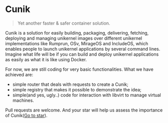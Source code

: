 # Cunik

> Yet another faster & safer container solution.

Cunik is a solution for easily building, packaging, delivering,  fetching, deploying and managing unikernel images over different  unikernel implementations like Rumprun, OSv, MirageOS and IncludeOS,  which enables people to launch unikernel applications by several command lines. Imagine what life will be if you can build and deploy unikernel applications as easily as what it is like using Docker.

For now,  we are still coding for very basic functionalities. What we have achieved are:

* simple router that deals with requests to create a Cunik;
* simple registry that makes it possible to demonstrate the idea;
* simple(and yes, ugly..) code for interaction with libvirt to manage virtual machines.

Pull requests are welcome. And your star will help us assess the importance of Cunik([Go to star](https://github.com/Cunik/Cunik-engine)).

